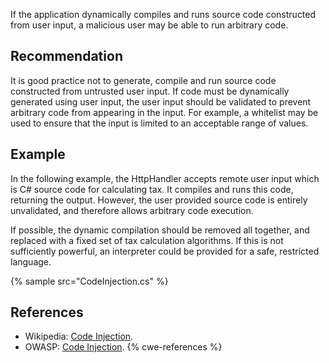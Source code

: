 If the application dynamically compiles and runs source code constructed from user input, a malicious user may be able to run arbitrary code.


## Recommendation
It is good practice not to generate, compile and run source code constructed from untrusted user input. If code must be dynamically generated using user input, the user input should be validated to prevent arbitrary code from appearing in the input. For example, a whitelist may be used to ensure that the input is limited to an acceptable range of values.


## Example
In the following example, the HttpHandler accepts remote user input which is C\# source code for calculating tax. It compiles and runs this code, returning the output. However, the user provided source code is entirely unvalidated, and therefore allows arbitrary code execution.

If possible, the dynamic compilation should be removed all together, and replaced with a fixed set of tax calculation algorithms. If this is not sufficiently powerful, an interpreter could be provided for a safe, restricted language.

{% sample src="CodeInjection.cs" %}

## References
* Wikipedia: [Code Injection](https://en.wikipedia.org/wiki/Code_injection).
* OWASP: [Code Injection](https://www.owasp.org/index.php/Code_Injection).
{% cwe-references %}
